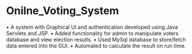 # Onilne_Voting_System
• A system with Graphical UI and authentication developed using Java Servlets and JSP.
• Added functionality for admin to manipulate voters database and view election results.
• Used MySql database to store/fetch data entered into the GUI.
• Automated to calculate the result on run time.




